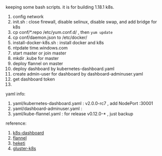 keeping some bash scripts. it is for building 1.18.1 k8s.


1. config network
2. init.sh : close firewall, disable selinux, disable swap, and add bridge for k8s
3. cp conf/*.repo /etc/yum.conf.d/ , then `yum update`
4. cp conf/daemon.json to /etc/docker/
5. install-docker-k8s.sh : install docker and k8s
6. ntpdate time.windows.com
7. start master or join master
8. mkdir .kube for master
9. deploy flannel on master
11. deploy dashboard by kubernetes-dashboard.yaml
12. create admin-user for dashboard by dashboard-adminuser.yaml
13. get dashboard token
14.

yaml info:
1. yaml/kubernetes-dashboard.yaml : v2.0.0-rc7 , add NodePort :30001
2. yaml/dashboard-adminuser.yaml :
3. yaml/kube-flannel.yaml : for release v0.12.0-* , just backup

reference:
1. [k8s-dashboard](github.com/kubernetes/dashboard)
2. [flannel](github.com/coreos/flannel/)
3. [heketi](github.com/heketi/heketi)
4. [gluster-k8s](github.com/gluster/gluster-kubernetes)



